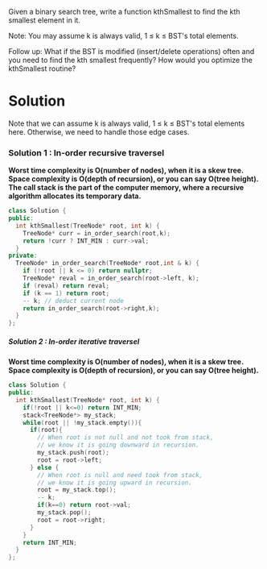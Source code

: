 Given a binary search tree, write a function kthSmallest to find the kth smallest element in it.

Note: 
You may assume k is always valid, 1 ≤ k ≤ BST's total elements.

Follow up:
What if the BST is modified (insert/delete operations) often and you need to find the kth smallest frequently? How would you optimize the kthSmallest routine?

# Solution

Note that we can assume k is always valid, 1 ≤ k ≤ BST's total elements here. Otherwise, we need to handle those edge cases.

### Solution 1 : In-order recursive traversel

  __Worst time complexity is O(number of nodes), when it is a skew tree. Space complexity is O(depth of recursion), or you can say O(tree height).  The call stack is the part of the computer memory, where a recursive algorithm allocates its temporary data.__
  
```cpp
class Solution {
public:
  int kthSmallest(TreeNode* root, int k) {
    TreeNode* curr = in_order_search(root,k);
    return !curr ? INT_MIN : curr->val;
  }
private:
  TreeNode* in_order_search(TreeNode* root,int & k) {
    if (!root || k <= 0) return nullptr;
    TreeNode* reval = in_order_search(root->left, k);
    if (reval) return reval;
    if (k == 1) return root;
    -- k; // deduct current node
    return in_order_search(root->right,k);
  }
};
```

##### Solution 2 : In-order iterative traversel

__Worst time complexity is O(number of nodes), when it is a skew tree. Space complexity is O(depth of recursion), or you can say O(tree height).__

```cpp
class Solution {
public:
  int kthSmallest(TreeNode* root, int k) {
    if(!root || k<=0) return INT_MIN;
    stack<TreeNode*> my_stack;
    while(root || !my_stack.empty()){
      if(root){
        // When root is not null and not took from stack,
        // we know it is going downward in recursion.
        my_stack.push(root);
        root = root->left;
      } else {
        // When root is null and need took from stack,
        // we know it is going upward in recursion.
        root = my_stack.top();
        -- k;
        if(k==0) return root->val;
        my_stack.pop();
        root = root->right;
      }
    }
    return INT_MIN;
  }
};
```
